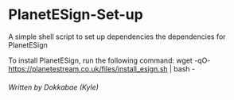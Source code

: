 # PlanetESign-Set-up
A simple shell script to set up dependencies the dependencies for PlanetESign

To install PlanetESign, run the following command:
wget -qO- https://planetestream.co.uk/files/install_esign.sh | bash -

###### Written by Dokkabae (Kyle)
